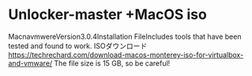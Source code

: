 # Unlocker-master  +MacOS iso
MacnavmwereVersion3.0.4Installation FileIncludes tools that have been tested and found to work.
ISOダウンロード　https://techrechard.com/download-macos-monterey-iso-for-virtualbox-and-vmware/
The file size is 15 GB, so be careful!
